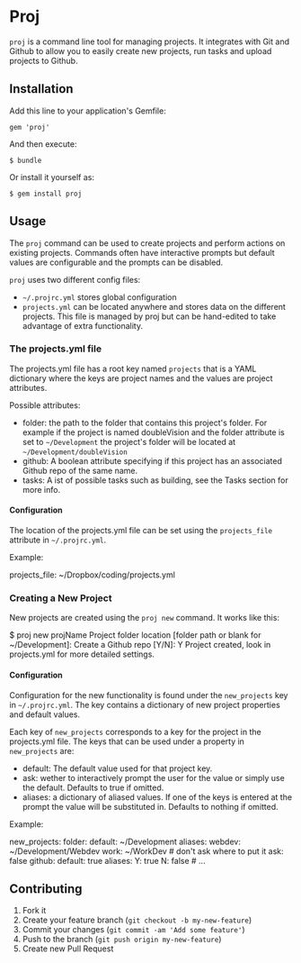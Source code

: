 # Proj

`proj` is a command line tool for managing projects. 
It integrates with Git and Github to allow you to easily 
create new projects, run tasks and upload projects to Github.

## Installation

Add this line to your application's Gemfile:

    gem 'proj'

And then execute:

    $ bundle

Or install it yourself as:

    $ gem install proj

## Usage

The `proj` command can be used to create projects and perform actions on existing projects.
Commands often have interactive prompts but default values are configurable and
the prompts can be disabled.

`proj` uses two different config files:
- `~/.projrc.yml` stores global configuration
- `projects.yml` can be located anywhere and stores data on the different
projects. This file is managed by proj but can be hand-edited to take advantage
of extra functionality.

### The projects.yml file

The projects.yml file has a root key named `projects` that is a YAML dictionary 
where the keys are project names and the values are project attributes.

Possible attributes:
- folder: the path to the folder that contains this project's folder. For
  example if the project is named doubleVision and the folder attribute is set
  to `~/Development` the project's folder will be located at
  `~/Development/doubleVision`
- github: A boolean attribute specifying if this project has an associated
  Github repo of the same name.
- tasks: A ist of possible tasks such as building, see the Tasks section for
  more info.

#### Configuration

The location of the projects.yml file can be set using the `projects_file`
attribute in `~/.projrc.yml`.

Example:

  projects\_file: ~/Dropbox/coding/projects.yml

### Creating a New Project 

New projects are created using the `proj new` command. It works like this:

  $ proj new projName
  Project folder location [folder path or blank for ~/Development]:
  Create a Github repo [Y/N]: Y
  Project created, look in projects.yml for more detailed settings.

#### Configuration

Configuration for the new functionality is found under the `new_projects` key in
`~/.projrc.yml`. The key contains a dictionary of new project properties and
default values.

Each key of `new_projects` corresponds to a key for the project in the
projects.yml file. The keys that can be used under a property in `new_projects` are:
- default: The default value used for that project key.
- ask: wether to interactively prompt the user for the value or simply use the
  default. Defaults to true if omitted.
- aliases: a dictionary of aliased values. If one of the keys is entered at the
  prompt the value will be substituted in. Defaults to nothing if omitted.

Example:

  new\_projects:
    folder:
      default: ~/Development
      aliases:
        webdev: ~/Development/Webdev
        work: ~/WorkDev
      # don't ask where to put it
      ask: false
    github:
      default: true
      aliases:
        Y: true
        N: false
    # ...


## Contributing

1. Fork it
2. Create your feature branch (`git checkout -b my-new-feature`)
3. Commit your changes (`git commit -am 'Add some feature'`)
4. Push to the branch (`git push origin my-new-feature`)
5. Create new Pull Request
